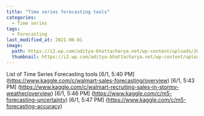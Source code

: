 ```yaml
---
title: "Time series forecasting tools"
categories:
  - Time series
tags:
  - Forecasting
last_modified_at: 2021-06-01
image: 
  path: https://i2.wp.com/aditya-bhattacharya.net/wp-content/uploads/2020/07/MadValidArgusfish-size_restricted.gif?fit=724%2C250&ssl=1
  thumbnail: https://i2.wp.com/aditya-bhattacharya.net/wp-content/uploads/2020/07/MadValidArgusfish-size_restricted.gif?fit=724%2C250&ssl=1
---
```


List of Time Series Forecasting tools
[6/1, 5:40 PM] (https://www.kaggle.com/c/walmart-sales-forecasting/overview)
[6/1, 5:43 PM] (https://www.kaggle.com/c/walmart-recruiting-sales-in-stormy-weather/overview)
[6/1, 5:46 PM] (https://www.kaggle.com/c/m5-forecasting-uncertainty)
[6/1, 5:47 PM] (https://www.kaggle.com/c/m5-forecasting-accuracy)

